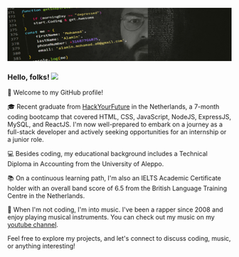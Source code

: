 [![Header](https://github.com/ALADaM07/ALADaM07/blob/main/ALADaM-Cover.jpg "Header")](https://some-url.dev/)

### Hello, folks! <img src="https://raw.githubusercontent.com/MartinHeinz/MartinHeinz/master/wave.gif" width="30px">

👋 Welcome to my GitHub profile!

🎓 Recent graduate from <a href=https://www.hackyourfuture.net>HackYourFuture</a> in the Netherlands, a 7-month coding bootcamp that covered HTML, CSS, JavaScript, NodeJS, ExpressJS, MySQL, and ReactJS. I'm now well-prepared to embark on a journey as a full-stack developer and actively seeking opportunities for an internship or a junior role.

💻 Besides coding, my educational background includes a Technical Diploma in Accounting from the University of Aleppo. 

📚 On a continuous learning path, I'm also an IELTS Academic Certificate holder with an overall band score of 6.5 from the British Language Training Centre in the Netherlands.

🎵 When I'm not coding, I'm into music. I've been a rapper since 2008 and enjoy playing musical instruments. You can check out my music on my <a href=https://www.youtube.com/@luminousshade>youtube channel</a>.

Feel free to explore my projects, and let's connect to discuss coding, music, or anything interesting!

